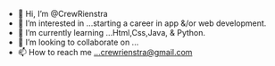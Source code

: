 - 👋 Hi, I’m @CrewRienstra
- 👀 I’m interested in ...starting a career in app &/or web development. 
- 🌱 I’m currently learning ...Html,Css,Java, & Python. 
- 💞️ I’m looking to collaborate on ...
- 📫 How to reach me ...crewrienstra@gmail.com

<!---
CrewRienstra/CrewRienstra is a ✨ special ✨ repository because its `README.md` (this file) appears on your GitHub profile.
You can click the Preview link to take a look at your changes.
--->
